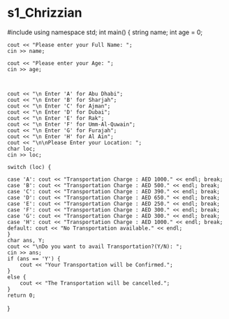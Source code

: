 # s1_Chrizzian



#include <iostream>
using namespace std;
int main()
{
	string name;
	int age = 0;

	cout << "Please enter your Full Name: ";
	cin >> name;

	cout << "Please enter your Age: ";
	cin >> age;



	cout << "\n Enter 'A' for Abu Dhabi";
	cout << "\n Enter 'B' for Sharjah";
	cout << "\n Enter 'C' for Ajman";
	cout << "\n Enter 'D' for Dubai";
	cout << "\n Enter 'E' for Rak";
	cout << "\n Enter 'F' for Umm-Al-Quwain";
	cout << "\n Enter 'G' for Furajah";
	cout << "\n Enter 'H' for Al Ain";
	cout << "\n\nPlease Enter your Location: ";
	char loc;
	cin >> loc;

	switch (loc) {

	case 'A': cout << "Transportation Charge : AED 1000." << endl; break;
	case 'B': cout << "Transportation Charge : AED 500." << endl; break;
	case 'C': cout << "Transportation Charge : AED 390." << endl; break;
	case 'D': cout << "Transportation Charge : AED 650." << endl; break;
	case 'E': cout << "Transportation Charge : AED 250." << endl; break;
	case 'F': cout << "Transportation Charge : AED 300." << endl; break;
	case 'G': cout << "Transportation Charge : AED 300." << endl; break;
	case 'H': cout << "Transportation Charge : AED 1000." << endl; break;
	default: cout << "No Transportation available." << endl;
	}
	char ans, Y;
	cout << "\nDo you want to avail Transportation?(Y/N): ";
	cin >> ans;
	if (ans == 'Y') {
		cout << "Your Transportation will be Confirmed.";
	}
	else {
		cout << "The Transportation will be cancelled.";
	}
	return 0;
}
